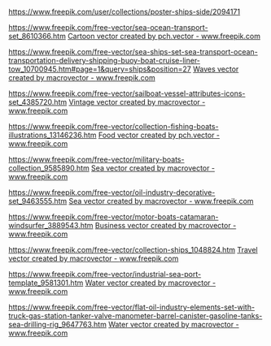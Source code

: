 https://www.freepik.com/user/collections/poster-ships-side/2094171



https://www.freepik.com/free-vector/sea-ocean-transport-set_8610366.htm
<a href="https://www.freepik.com/free-photos-vectors/cartoon">Cartoon vector created by pch.vector - www.freepik.com</a>

https://www.freepik.com/free-vector/sea-ships-set-sea-transport-ocean-transportation-delivery-shipping-buoy-boat-cruise-liner-tow_10700945.htm#page=1&query=ships&position=27
<a href='https://www.freepik.com/free-photos-vectors/waves'>Waves vector created by macrovector - www.freepik.com</a>

https://www.freepik.com/free-vector/sailboat-vessel-attributes-icons-set_4385720.htm
<a href='https://www.freepik.com/free-photos-vectors/vintage'>Vintage vector created by macrovector - www.freepik.com</a>

https://www.freepik.com/free-vector/collection-fishing-boats-illustrations_13146236.htm
<a href='https://www.freepik.com/free-photos-vectors/food'>Food vector created by pch.vector - www.freepik.com</a>

https://www.freepik.com/free-vector/military-boats-collection_9585890.htm
<a href='https://www.freepik.com/free-photos-vectors/sea'>Sea vector created by macrovector - www.freepik.com</a>

https://www.freepik.com/free-vector/oil-industry-decorative-set_9463555.htm
<a href='https://www.freepik.com/free-photos-vectors/sea'>Sea vector created by macrovector - www.freepik.com</a>

https://www.freepik.com/free-vector/motor-boats-catamaran-windsurfer_3889543.htm
<a href='https://www.freepik.com/free-photos-vectors/business'>Business vector created by macrovector - www.freepik.com</a>

https://www.freepik.com/free-vector/collection-ships_1048824.htm
<a href='https://www.freepik.com/free-photos-vectors/travel'>Travel vector created by macrovector - www.freepik.com</a>

https://www.freepik.com/free-vector/industrial-sea-port-template_9581301.htm
<a href='https://www.freepik.com/free-photos-vectors/water'>Water vector created by macrovector - www.freepik.com</a>

https://www.freepik.com/free-vector/flat-oil-industry-elements-set-with-truck-gas-station-tanker-valve-manometer-barrel-canister-gasoline-tanks-sea-drilling-rig_9647763.htm
<a href='https://www.freepik.com/free-photos-vectors/water'>Water vector created by macrovector - www.freepik.com</a>


